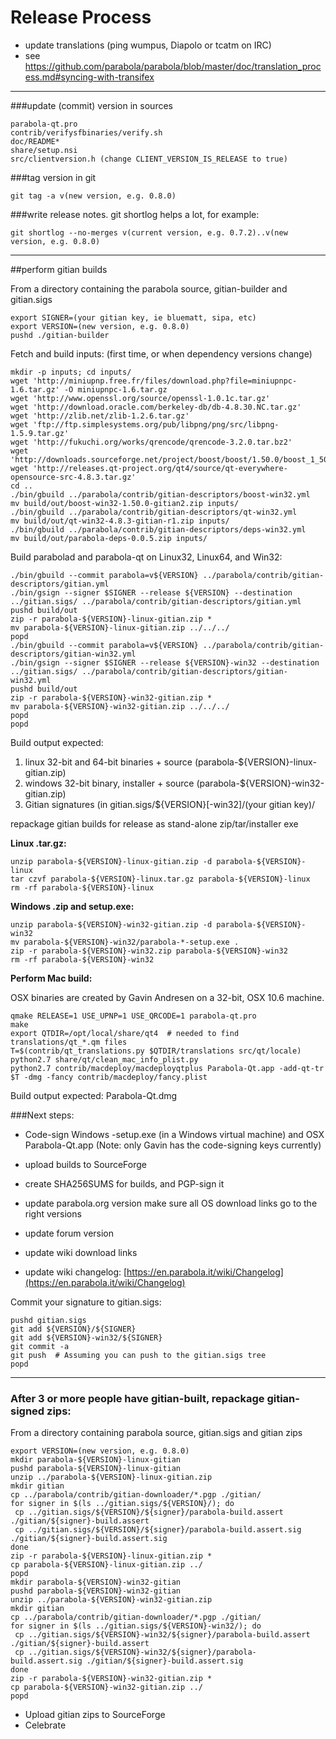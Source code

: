 Release Process
====================

* update translations (ping wumpus, Diapolo or tcatm on IRC)
* see https://github.com/parabola/parabola/blob/master/doc/translation_process.md#syncing-with-transifex

* * *

###update (commit) version in sources


	parabola-qt.pro
	contrib/verifysfbinaries/verify.sh
	doc/README*
	share/setup.nsi
	src/clientversion.h (change CLIENT_VERSION_IS_RELEASE to true)

###tag version in git

	git tag -a v(new version, e.g. 0.8.0)

###write release notes. git shortlog helps a lot, for example:

	git shortlog --no-merges v(current version, e.g. 0.7.2)..v(new version, e.g. 0.8.0)

* * *

##perform gitian builds

 From a directory containing the parabola source, gitian-builder and gitian.sigs
  
	export SIGNER=(your gitian key, ie bluematt, sipa, etc)
	export VERSION=(new version, e.g. 0.8.0)
	pushd ./gitian-builder

 Fetch and build inputs: (first time, or when dependency versions change)

	mkdir -p inputs; cd inputs/
	wget 'http://miniupnp.free.fr/files/download.php?file=miniupnpc-1.6.tar.gz' -O miniupnpc-1.6.tar.gz
	wget 'http://www.openssl.org/source/openssl-1.0.1c.tar.gz'
	wget 'http://download.oracle.com/berkeley-db/db-4.8.30.NC.tar.gz'
	wget 'http://zlib.net/zlib-1.2.6.tar.gz'
	wget 'ftp://ftp.simplesystems.org/pub/libpng/png/src/libpng-1.5.9.tar.gz'
	wget 'http://fukuchi.org/works/qrencode/qrencode-3.2.0.tar.bz2'
	wget 'http://downloads.sourceforge.net/project/boost/boost/1.50.0/boost_1_50_0.tar.bz2'
	wget 'http://releases.qt-project.org/qt4/source/qt-everywhere-opensource-src-4.8.3.tar.gz'
	cd ..
	./bin/gbuild ../parabola/contrib/gitian-descriptors/boost-win32.yml
	mv build/out/boost-win32-1.50.0-gitian2.zip inputs/
	./bin/gbuild ../parabola/contrib/gitian-descriptors/qt-win32.yml
	mv build/out/qt-win32-4.8.3-gitian-r1.zip inputs/
	./bin/gbuild ../parabola/contrib/gitian-descriptors/deps-win32.yml
	mv build/out/parabola-deps-0.0.5.zip inputs/

 Build parabolad and parabola-qt on Linux32, Linux64, and Win32:
  
	./bin/gbuild --commit parabola=v${VERSION} ../parabola/contrib/gitian-descriptors/gitian.yml
	./bin/gsign --signer $SIGNER --release ${VERSION} --destination ../gitian.sigs/ ../parabola/contrib/gitian-descriptors/gitian.yml
	pushd build/out
	zip -r parabola-${VERSION}-linux-gitian.zip *
	mv parabola-${VERSION}-linux-gitian.zip ../../../
	popd
	./bin/gbuild --commit parabola=v${VERSION} ../parabola/contrib/gitian-descriptors/gitian-win32.yml
	./bin/gsign --signer $SIGNER --release ${VERSION}-win32 --destination ../gitian.sigs/ ../parabola/contrib/gitian-descriptors/gitian-win32.yml
	pushd build/out
	zip -r parabola-${VERSION}-win32-gitian.zip *
	mv parabola-${VERSION}-win32-gitian.zip ../../../
	popd
	popd

  Build output expected:

  1. linux 32-bit and 64-bit binaries + source (parabola-${VERSION}-linux-gitian.zip)
  2. windows 32-bit binary, installer + source (parabola-${VERSION}-win32-gitian.zip)
  3. Gitian signatures (in gitian.sigs/${VERSION}[-win32]/(your gitian key)/

repackage gitian builds for release as stand-alone zip/tar/installer exe

**Linux .tar.gz:**

	unzip parabola-${VERSION}-linux-gitian.zip -d parabola-${VERSION}-linux
	tar czvf parabola-${VERSION}-linux.tar.gz parabola-${VERSION}-linux
	rm -rf parabola-${VERSION}-linux

**Windows .zip and setup.exe:**

	unzip parabola-${VERSION}-win32-gitian.zip -d parabola-${VERSION}-win32
	mv parabola-${VERSION}-win32/parabola-*-setup.exe .
	zip -r parabola-${VERSION}-win32.zip parabola-${VERSION}-win32
	rm -rf parabola-${VERSION}-win32

**Perform Mac build:**

  OSX binaries are created by Gavin Andresen on a 32-bit, OSX 10.6 machine.

	qmake RELEASE=1 USE_UPNP=1 USE_QRCODE=1 parabola-qt.pro
	make
	export QTDIR=/opt/local/share/qt4  # needed to find translations/qt_*.qm files
	T=$(contrib/qt_translations.py $QTDIR/translations src/qt/locale)
	python2.7 share/qt/clean_mac_info_plist.py
	python2.7 contrib/macdeploy/macdeployqtplus Parabola-Qt.app -add-qt-tr $T -dmg -fancy contrib/macdeploy/fancy.plist

 Build output expected: Parabola-Qt.dmg

###Next steps:

* Code-sign Windows -setup.exe (in a Windows virtual machine) and
  OSX Parabola-Qt.app (Note: only Gavin has the code-signing keys currently)

* upload builds to SourceForge

* create SHA256SUMS for builds, and PGP-sign it

* update parabola.org version
  make sure all OS download links go to the right versions

* update forum version

* update wiki download links

* update wiki changelog: [https://en.parabola.it/wiki/Changelog](https://en.parabola.it/wiki/Changelog)

Commit your signature to gitian.sigs:

	pushd gitian.sigs
	git add ${VERSION}/${SIGNER}
	git add ${VERSION}-win32/${SIGNER}
	git commit -a
	git push  # Assuming you can push to the gitian.sigs tree
	popd

-------------------------------------------------------------------------

### After 3 or more people have gitian-built, repackage gitian-signed zips:

From a directory containing parabola source, gitian.sigs and gitian zips

	export VERSION=(new version, e.g. 0.8.0)
	mkdir parabola-${VERSION}-linux-gitian
	pushd parabola-${VERSION}-linux-gitian
	unzip ../parabola-${VERSION}-linux-gitian.zip
	mkdir gitian
	cp ../parabola/contrib/gitian-downloader/*.pgp ./gitian/
	for signer in $(ls ../gitian.sigs/${VERSION}/); do
	 cp ../gitian.sigs/${VERSION}/${signer}/parabola-build.assert ./gitian/${signer}-build.assert
	 cp ../gitian.sigs/${VERSION}/${signer}/parabola-build.assert.sig ./gitian/${signer}-build.assert.sig
	done
	zip -r parabola-${VERSION}-linux-gitian.zip *
	cp parabola-${VERSION}-linux-gitian.zip ../
	popd
	mkdir parabola-${VERSION}-win32-gitian
	pushd parabola-${VERSION}-win32-gitian
	unzip ../parabola-${VERSION}-win32-gitian.zip
	mkdir gitian
	cp ../parabola/contrib/gitian-downloader/*.pgp ./gitian/
	for signer in $(ls ../gitian.sigs/${VERSION}-win32/); do
	 cp ../gitian.sigs/${VERSION}-win32/${signer}/parabola-build.assert ./gitian/${signer}-build.assert
	 cp ../gitian.sigs/${VERSION}-win32/${signer}/parabola-build.assert.sig ./gitian/${signer}-build.assert.sig
	done
	zip -r parabola-${VERSION}-win32-gitian.zip *
	cp parabola-${VERSION}-win32-gitian.zip ../
	popd

- Upload gitian zips to SourceForge
- Celebrate 
